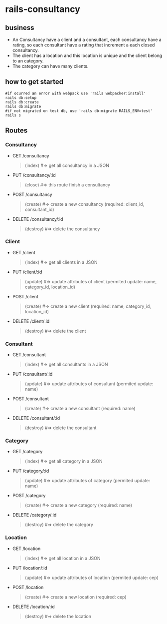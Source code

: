 # rails-consultancy

## business
- An Consultancy have a client and a consultant, each consultancy have a rating, so each consultant have a rating that increment a each closed consultancy.
- The client has a location and this location is unique and the client belong to an category.
- The category can have many clients.

## how to get started
``` 
#if ocurred an error with webpack use 'rails webpacker:install'
rails db:setup
rails db:create
rails db:migrate
#if not migrated on test db, use 'rails db:migrate RAILS_ENV=test'
rails s
```
## Routes

  ### Consultancy 
  - GET    /consultancy
    > (index) #=> get all consultancy in a JSON
  - PUT    /consultancy/:id
    > (close) #=> this route finish a consultancy 
  - POST   /consultancy
    > (create) #=> create a new consultancy (required: client_id, consultant_id)
  - DELETE /consultancy/:id
    > (destroy) #=> delete the consultancy

  ### Client 
  - GET    /client
    > (index) #=> get all clients in a JSON
  - PUT    /client/:id
    > (update) #=> update attributes of client (permited update: name, category_id, location_id)
  - POST   /client
    > (create) #=> create a new client (required: name, category_id, location_id)
  - DELETE /client/:id
    > (destroy) #=> delete the client
  
  ### Consultant
  - GET    /consultant
    > (index) #=> get all consultants in a JSON
  - PUT    /consultant/:id
    > (update) #=> update attributes of consultant (permited update: name)
  - POST   /consultant
    > (create) #=> create a new consultant (required: name)
  - DELETE /consultant/:id
    > (destroy) #=> delete the consultant
  
  ### Category
  - GET    /category
    > (index) #=> get all category in a JSON
  - PUT    /category/:id
    > (update) #=> update attributes of category (permited update: name)
  - POST   /category
    > (create) #=> create a new category (required: name)
  - DELETE /category/:id
    > (destroy) #=> delete the category
  
  ### Location
  - GET    /location
    > (index) #=> get all location in a JSON
  - PUT    /location/:id
    > (update) #=> update attributes of location (permited update: cep)
  - POST   /location
    > (create) #=> create a new location (required: cep)
  - DELETE /location/:id
    > (destroy) #=> delete the location
